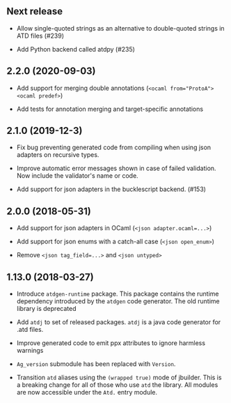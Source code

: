 Next release
------------

* Allow single-quoted strings as an alternative to double-quoted
  strings in ATD files (#239)

* Add Python backend called atdpy (#235)

2.2.0 (2020-09-03)
------------------

* Add support for merging double annotations (`<ocaml from="ProtoA"><ocaml predef>`)

* Add tests for annotation merging and target-specific annotations

2.1.0 (2019-12-3)
-----------------

* Fix bug preventing generated code from compiling when using
  json adapters on recursive types.

* Improve automatic error messages shown in case of failed validation.
  Now include the validator's name or code.

* Add support for json adapters in the bucklescript backend. (#153)

2.0.0 (2018-05-31)
------------------

* Add support for json adapters in OCaml (`<json adapter.ocaml=...>`)

* Add support for json enums with a catch-all case (`<json open_enum>`)

* Remove `<json tag_field=...>` and `<json untyped>`

1.13.0 (2018-03-27)
-------------------

* Introduce `atdgen-runtime` package. This package contains the runtime
  dependency introduced by the `atdgen` code generator. The old runtime
  library is deprecated

* Add `atdj` to set of released packages. `atdj` is a java code generator
  for .atd files.

* Improve generated code to emit ppx attributes to ignore harmless warnings

* `Ag_version` submodule has been replaced with `Version`.

* Transition `atd` aliases using the `(wrapped true)` mode of
  jbuilder. This is a breaking change for all of those who use `atd`
  the library. All modules are now accessible under the `Atd.` entry module.

